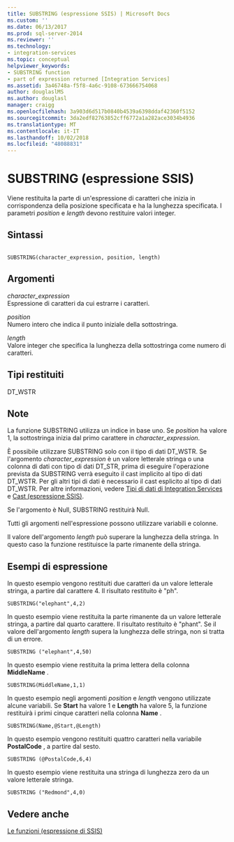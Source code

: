 ```yaml
---
title: SUBSTRING (espressione SSIS) | Microsoft Docs
ms.custom: ''
ms.date: 06/13/2017
ms.prod: sql-server-2014
ms.reviewer: ''
ms.technology:
- integration-services
ms.topic: conceptual
helpviewer_keywords:
- SUBSTRING function
- part of expression returned [Integration Services]
ms.assetid: 3a46748a-f5f8-4a6c-9108-673666754068
author: douglaslMS
ms.author: douglasl
manager: craigg
ms.openlocfilehash: 3a903d6d517b0840b4539a6398ddaf42360f5152
ms.sourcegitcommit: 3da2edf82763852cff6772a1a282ace3034b4936
ms.translationtype: MT
ms.contentlocale: it-IT
ms.lasthandoff: 10/02/2018
ms.locfileid: "48088831"
---
```

# <a name="substring-ssis-expression"></a>SUBSTRING (espressione SSIS)
  Viene restituita la parte di un'espressione di caratteri che inizia in corrispondenza della posizione specificata e ha la lunghezza specificata. I parametri *position* e *length* devono restituire valori integer.  
  
## <a name="syntax"></a>Sintassi  
  
```  
  
SUBSTRING(character_expression, position, length)  
```  
  
## <a name="arguments"></a>Argomenti  
 *character_expression*  
 Espressione di caratteri da cui estrarre i caratteri.  
  
 *position*  
 Numero intero che indica il punto iniziale della sottostringa.  
  
 *length*  
 Valore integer che specifica la lunghezza della sottostringa come numero di caratteri.  
  
## <a name="result-types"></a>Tipi restituiti  
 DT_WSTR  
  
## <a name="remarks"></a>Note  
 La funzione SUBSTRING utilizza un indice in base uno. Se *position* ha valore 1, la sottostringa inizia dal primo carattere in *character_expression*.  
  
 È possibile utilizzare SUBSTRING solo con il tipo di dati DT_WSTR. Se l'argomento *character_expression* è un valore letterale stringa o una colonna di dati con tipo di dati DT_STR, prima di eseguire l'operazione prevista da SUBSTRING verrà eseguito il cast implicito al tipo di dati DT_WSTR. Per gli altri tipi di dati è necessario il cast esplicito al tipo di dati DT_WSTR. Per altre informazioni, vedere [Tipi di dati di Integration Services](../data-flow/integration-services-data-types.md) e [Cast &#40;espressione SSIS&#41;](cast-ssis-expression.md).  
  
 Se l'argomento è Null, SUBSTRING restituirà Null.  
  
 Tutti gli argomenti nell'espressione possono utilizzare variabili e colonne.  
  
 Il valore dell'argomento *length* può superare la lunghezza della stringa. In questo caso la funzione restituisce la parte rimanente della stringa.  
  
## <a name="expression-examples"></a>Esempi di espressione  
 In questo esempio vengono restituiti due caratteri da un valore letterale stringa, a partire dal carattere 4. Il risultato restituito è "ph".  
  
```  
SUBSTRING("elephant",4,2)  
```  
  
 In questo esempio viene restituita la parte rimanente da un valore letterale stringa, a partire dal quarto carattere. Il risultato restituito è "phant". Se il valore dell'argomento *length* supera la lunghezza delle stringa, non si tratta di un errore.  
  
```  
SUBSTRING ("elephant",4,50)  
```  
  
 In questo esempio viene restituita la prima lettera della colonna **MiddleName** .  
  
```  
SUBSTRING(MiddleName,1,1)  
```  
  
 In questo esempio negli argomenti *position* e *length* vengono utilizzate alcune variabili. Se **Start** ha valore 1 e **Length** ha valore 5, la funzione restituirà i primi cinque caratteri nella colonna **Name** .  
  
```  
SUBSTRING(Name,@Start,@Length)  
```  
  
 In questo esempio vengono restituiti quattro caratteri nella variabile **PostalCode** , a partire dal sesto.  
  
```  
SUBSTRING (@PostalCode,6,4)  
```  
  
 In questo esempio viene restituita una stringa di lunghezza zero da un valore letterale stringa.  
  
```  
SUBSTRING ("Redmond",4,0)  
```  
  
## <a name="see-also"></a>Vedere anche  
 [Le funzioni &#40;espressione di SSIS&#41;](functions-ssis-expression.md)  
  
  
